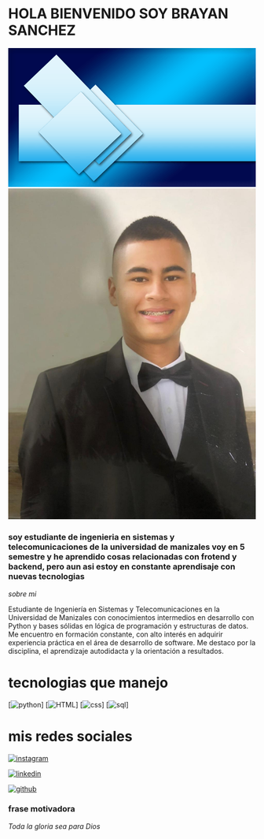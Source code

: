 # HOLA BIENVENIDO SOY BRAYAN SANCHEZ
![Banner](imagenes/banner.png)
<img src="./imagenes/imagen_perfil.jpg" alt="mi foto" width="850" heigth="50">


### soy estudiante de ingenieria en sistemas y telecomunicaciones de la universidad de manizales voy en 5 semestre y he aprendido cosas relacionadas con frotend y backend, pero aun asi estoy en constante aprendisaje con nuevas tecnologias

*sobre mi*

Estudiante de Ingeniería en Sistemas y Telecomunicaciones en la Universidad de Manizales con conocimientos intermedios en desarrollo con Python y bases sólidas en lógica de programación y estructuras de datos. Me encuentro en formación constante, con alto interés en adquirir experiencia práctica en el área de desarrollo de software. Me destaco por la disciplina, el aprendizaje autodidacta y la orientación a resultados.


# tecnologias que manejo
[![python](https://img.shields.io/badge/python-red?logo=python&logoColor=white)] [![HTML](https://img.shields.io/badge/HTML-green?logo=html&logoColor=white)] [![css](https://img.shields.io/badge/css-red?logo=css&logoColor=white)] [![sql](https://img.shields.io/badge/sql-blue?logo=mysql&logoColor=white)]


# mis redes sociales


[![instagram](https://img.shields.io/badge/instagram-green?logo=instagram&logoColor=white)](https://www.instagram.com/nigg_n1/?utm_source=ig_web_button_share_sheet)

[![linkedin](https://img.shields.io/badge/linkedin-blue?logo=linkedin&logoColor=white)](https://candidato.co.computrabajo.com/candidate/cv/edit/)

[![github](https://img.shields.io/badge/github-gray?logo=github&logoColor=white)](https://github.com/Brayan-Sanchez-10)


### frase motivadora 


*Toda la gloria sea para Dios*